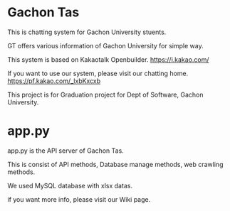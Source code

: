 # Gachon Tas

This is chatting system for Gachon University stuents.

GT offers various information of Gachon University for simple way.

This system is based on Kakaotalk Openbuilder. https://i.kakao.com/

If you want to use our system, please visit our chatting home. https://pf.kakao.com/_lxbKxcxb

This project is for Graduation project for Dept of Software, Gachon University.

# app.py

app.py is the API server of Gachon Tas. 

This is consist of API methods, Database manage methods, web crawling methods.

We used MySQL database with xlsx datas.

if you want more info, please visit our Wiki page.
